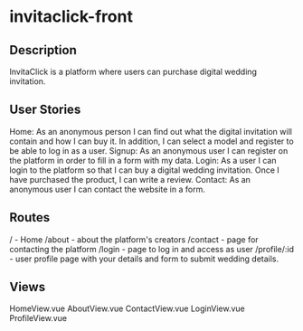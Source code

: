 # invitaclick-front

## Description
InvitaClick is a platform where users can purchase digital wedding invitation.

## User Stories
Home: As an anonymous person I can find out what the digital invitation will contain and how I can buy it. In addition, I can select a model and register to be able to log in as a user.
Signup: As an anonymous user I can register on the platform in order to fill in a form with my data.
Login: As a user I can login to the platform so that I can buy a digital wedding invitation.  Once I have purchased the product, I can write a review.
Contact: As an anonymous user I can contact the website in a form.

## Routes
/ - Home
/about - about the platform's creators
/contact - page for contacting the platform
/login - page to log in and access as user
/profile/:id - user profile page with your details and form to submit wedding details.

## Views
HomeView.vue
AboutView.vue
ContactView.vue
LoginView.vue
ProfileView.vue

